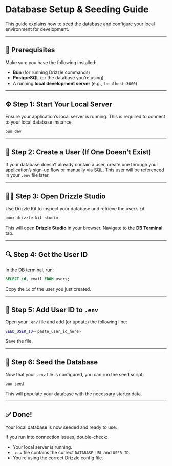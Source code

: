 # Database Setup & Seeding Guide

This guide explains how to seed the database and configure your local environment for development.

---

## 🧰 Prerequisites

Make sure you have the following installed:
- **Bun** (for running Drizzle commands)
- **PostgreSQL** (or the database you’re using)
- A running **local development server** (e.g., `localhost:3000`)

---

## ⚙️ Step 1: Start Your Local Server

Ensure your application’s local server is running.
This is required to connect to your local database instance.

```bash
bun dev
```

---

## 👤 Step 2: Create a User (If One Doesn’t Exist)

If your database doesn’t already contain a user, create one through your application’s sign-up flow or manually via SQL.
This user will be referenced in your `.env` file later.

---

## 🧑‍💻 Step 3: Open Drizzle Studio

Use Drizzle Kit to inspect your database and retrieve the user’s `id`.

```bash
bunx drizzle-kit studio
```

This will open **Drizzle Studio** in your browser.
Navigate to the **DB Terminal** tab.

---

## 🔍 Step 4: Get the User ID

In the DB terminal, run:

```sql
SELECT id, email FROM users;
```

Copy the `id` of the user you just created.

---

## 🔑 Step 5: Add User ID to `.env`

Open your `.env` file and add (or update) the following line:

```bash
SEED_USER_ID=<paste_user_id_here>
```

Save the file.

---

## 🌱 Step 6: Seed the Database

Now that your `.env` file is configured, you can run the seed script:

```bash
bun seed
```

This will populate your database with the necessary starter data.

---

## ✅ Done!

Your local database is now seeded and ready to use.

If you run into connection issues, double-check:
- Your local server is running.
- `.env` file contains the correct `DATABASE_URL` and `USER_ID`.
- You’re using the correct Drizzle config file.
